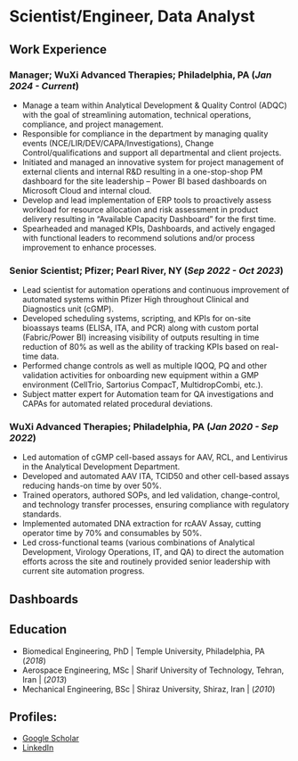 # Scientist/Engineer, Data Analyst

## Work Experience
### Manager; WuXi Advanced Therapies; Philadelphia, PA (_Jan 2024 - Current_)
- Manage a team within Analytical Development & Quality Control (ADQC) with the goal of streamlining automation, technical operations, compliance, and project management.
- Responsible for compliance in the department by managing quality events (NCE/LIR/DEV/CAPA/Investigations), Change Control/qualifications and support all departmental and client projects.
- Initiated and managed an innovative system for project management of external clients and internal R&D resulting in a one-stop-shop PM dashboard for the site leadership – Power BI based dashboards on Microsoft Cloud and internal cloud.
- Develop and lead implementation of ERP tools to proactively assess workload for resource allocation and risk assessment in product delivery resulting in “Available Capacity Dashboard” for the first time.
- Spearheaded and managed KPIs, Dashboards, and actively engaged with functional leaders to recommend solutions and/or process improvement to enhance processes.

### Senior Scientist; Pfizer; Pearl River, NY (_Sep 2022 - Oct 2023_)
- Lead scientist for automation operations and continuous improvement of automated systems within Pfizer High throughout Clinical and Diagnostics unit (cGMP).
- Developed scheduling systems, scripting, and KPIs for on-site bioassays teams (ELISA, ITA, and PCR) along with custom portal (Fabric/Power BI) increasing visibility of outputs resulting in time reduction of 80% as well as the ability of tracking KPIs based on real-time data.
- Performed change controls as well as multiple IQOQ, PQ and other validation activities for onboarding new equipment within a GMP environment (CellTrio, Sartorius CompacT, MultidropCombi, etc.).
- Subject matter expert for Automation team for QA investigations and CAPAs for automated related procedural deviations. 

### WuXi Advanced Therapies; Philadelphia, PA (_Jan 2020 - Sep 2022_)
- Led automation of cGMP cell-based assays for AAV, RCL, and Lentivirus in the Analytical Development Department.
- Developed and automated AAV ITA, TCID50 and other cell-based assays reducing hands-on time by over 50%.
- Trained operators, authored SOPs, and led validation, change-control, and technology transfer processes, ensuring compliance with regulatory standards.
- Implemented automated DNA extraction for rcAAV Assay, cutting operator time by 70% and consumables by 50%.
- Led cross-functional teams (various combinations of Analytical Development, Virology Operations, IT, and QA) to direct the automation efforts across the site and routinely provided senior leadership with current site automation progress. 

## Dashboards

## Education
- Biomedical Engineering, PhD | Temple University, Philadelphia, PA (_2018_)
- Aerospace Engineering, MSc | Sharif University of Technology, Tehran, Iran | (_2013_)
- Mechanical Engineering, BSc | Shiraz University, Shiraz, Iran | (_2010_)

## Profiles:
* [Google Scholar](https://scholar.google.com/citations?user=RxqRNQcAAAAJ&hl=en)
* [LinkedIn](https://www.linkedin.com/in/fariborzsoroush/)

